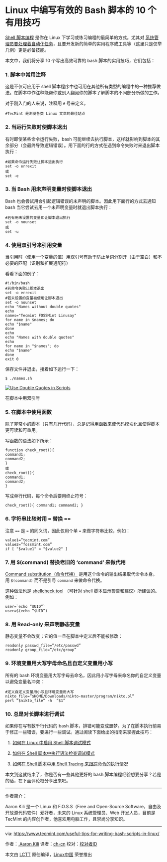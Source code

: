 Linux 中编写有效的 Bash 脚本的 10 个有用技巧
============================================================

[Shell 脚本编程][4] 是你在 Linux 下学习或练习编程的最简单的方式。尤其对 [系统管理员要处理着自动化任务][5]，且要开发新的简单的实用程序或工具等（这里只是仅举几例）更是必备技能。

本文中，我们将分享 10 个写出高效可靠的 bash 脚本的实用技巧，它们包括：

### 1\. 脚本中常用注释

这是不仅可应用于 shell 脚本程序中也可用在其他所有类型的编程中的一种推荐做法。在脚本中作注释能帮你或别人翻阅你的脚本了解脚本的不同部分所做的工作。

对于刚入门的人来说，注释用 `#` 号来定义。

```
#TecMint 是浏览各类 Linux 文章的最佳站点
```

### 2\. 当运行失败时使脚本退出

有时即使某些命令运行失败，bash 可能继续去执行脚本，这样就影响到脚本的其余部分（会最终导致逻辑错误）。用下面的行的方式在遇到命令失败时来退出脚本执行：

```
#如果命令运行失败让脚本退出执行
set -o errexit 
或
set -e
```

### 3\. 当 Bash 用未声明变量时使脚本退出

Bash 也会尝试用会引起逻辑错误的未声明的脚本。因此用下面行的方式去通知 bash 当它尝试去用一个未声明变量时就退出脚本执行：

```
#若有用未设置的变量即让脚本退出执行
set -o nounset
或
set -u
```

### 4\. 使用双引号来引用变量

当引用时（使用一个变量的值）用双引号有助于防止单词分割开（由于空白）和不必要的匹配（识别和扩展通配符）

看看下面的例子：

```
#!/bin/bash
#若命令失败让脚本退出
set -o errexit 
#若未设置的变量被使用让脚本退出
set -o nounset
echo "Names without double quotes" 
echo
names="Tecmint FOSSMint Linusay"
for name in $names; do
echo "$name"
done
echo
echo "Names with double quotes" 
echo
for name in "$names"; do
echo "$name"
done
exit 0
```

保存文件并退出，接着如下运行一下：

```
$ ./names.sh
```
 [![Use Double Quotes in Scripts](https://www.tecmint.com/wp-content/uploads/2017/05/Use-Double-Quotes-in-Scripts.png)][6] 

在脚本中用双引号

### 5\. 在脚本中使用函数

除了非常小的脚本（只有几行代码），总是记得用函数来使代码模块化且使得脚本更可读和可重用。

写函数的语法如下所示：

```
function check_root(){
command1; 
command2;
}
或
check_root(){
command1; 
command2;
}
```

写成单行代码，每个命令后要用终止符号：

```
check_root(){ command1; command2; }
```

### 6\. 字符串比较时用 = 替换 ==

注意 `==` 是 `=` 的同义词，因此仅用个单 `=` 来做字符串比较，例如：

```
value1=”tecmint.com”
value2=”fossmint.com”
if [ "$value1" = "$value2" ]
```

### 7\. 用 $(command) 替换老旧的 ‘command’ 来做代用

[Command substitution（命令代换）][7] 是用这个命令的输出结果取代命令本身。用 `$(command)` 而不是引号 ``command`` 来做命令代换。

这种做法也是 [shellcheck tool][8] （可针对 shell 脚本显示警告和建议）所建议的。例如：

```
user=`echo “$UID”`
user=$(echo “$UID”)
```

### 8\. 用 Read-only 来声明静态变量

静态变量不会改变；它的值一旦在脚本中定义后不能被修改：

```
readonly passwd_file=”/etc/passwd”
readonly group_file=”/etc/group”
```

### 9\. 环境变量用大写字母命名且自定义变量用小写

所有的 bash 环境变量用大写字母去命名，因此用小写字母来命名你的自定义变量以避免变量名冲突：

```
#定义自定义变量用小写且环境变量用大写
nikto_file=”$HOME/Downloads/nikto-master/program/nikto.pl”
perl “$nikto_file” -h  “$1”
```

### 10\. 总是对长脚本进行调试

如果你在写有数千行代码的 bash 脚本，排错可能变成噩梦。为了在脚本执行前易于修正一些错误，要进行一些调试。通过阅读下面给出的指南来掌握此技巧：

1.  [如何在 Linux 中启用 Shell 脚本调试模式][1]

2.  [如何在 Shell 脚本中执行语法检查调试模式][2]

3.  [如何在 Shell 脚本中用 Shell Tracing 来跟踪命令的执行情况][3]

本文到这就结束了，你是否有一些其他更好的 bash 脚本编程经验想要分享？若是的话，在下面评论框分享出来吧。

--------------------------------------------------------------------------------

作者简介：


Aaron Kili 是一个 Linux 和 F.O.S.S（Free and Open-Source Software，自由及开放源代码软件）爱好者，未来的 Linux 系统管理员、Web 开发人员，目前是 TecMint 的内容创作者，他喜欢用电脑工作，且崇尚分享知识。

----------------

via: https://www.tecmint.com/useful-tips-for-writing-bash-scripts-in-linux/

作者：[ Aaron Kili][a]
译者：[ch-cn](https://github.com/ch-cn)
校对：[校对者ID](https://github.com/校对者ID)

本文由 [LCTT](https://github.com/LCTT/TranslateProject) 原创编译，[Linux中国](https://linux.cn/) 荣誉推出

[a]:https://www.tecmint.com/author/aaronkili/
[1]:https://www.tecmint.com/enable-shell-debug-mode-linux/
[2]:https://www.tecmint.com/check-syntax-in-shell-script/
[3]:https://www.tecmint.com/trace-shell-script-execution-in-linux/
[4]:https://www.tecmint.com/category/bash-shell/
[5]:https://www.tecmint.com/using-shell-script-to-automate-linux-system-maintenance-tasks/
[6]:https://www.tecmint.com/wp-content/uploads/2017/05/Use-Double-Quotes-in-Scripts.png
[7]:https://www.tecmint.com/assign-linux-command-output-to-variable/
[8]:https://www.tecmint.com/shellcheck-shell-script-code-analyzer-for-linux/
